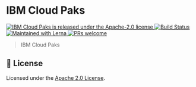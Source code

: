# IBM Cloud Paks

<p>
  <a href="https://github.com/carbon-design-system/ibm-cloud-paks/blob/master/LICENSE">
    <img src="https://img.shields.io/badge/license-Apache--2.0-blue.svg" alt="IBM Cloud Paks is released under the Apache-2.0 license" />
  </a>
  <a href="https://github.com/carbon-design-system/ibm-cloud-paks/actions?query=workflow%3Aci">
    <img src="https://github.com/carbon-design-system/ibm-cloud-paks/workflows/ci/badge.svg" alt="Build Status" />
  </a>
  <a href="https://lerna.js.org/">
    <img src="https://img.shields.io/badge/maintained%20with-lerna-cc00ff.svg" alt="Maintained with Lerna" />
  </a>
  <a href="https://github.com/carbon-design-system/ibm-cloud-paks/blob/master/.github/CONTRIBUTING.md">
    <img src="https://img.shields.io/badge/PRs-welcome-brightgreen.svg" alt="PRs welcome" />
  </a>
</p>

> IBM Cloud Paks

## 📝 License

Licensed under the [Apache 2.0 License](/LICENSE).
